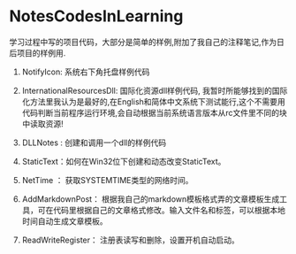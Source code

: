 # NotesCodesInLearning

学习过程中写的项目代码，大部分是简单的样例,附加了我自己的注释笔记,作为日后项目的样例用.

1. NotifyIcon: 系统右下角托盘样例代码

2. InternationalResourcesDll: 国际化资源dll样例代码, 我暂时所能够找到的国际化方法里我认为是最好的,在English和简体中文系统下测试能行,这个不需要用代码判断当前程序运行环境,会自动根据当前系统语言版本从rc文件里不同的块中读取资源!

3. DLLNotes : 创建和调用一个dll的样例代码
4. StaticText：如何在Win32位下创建和动态改变StaticText。
5. NetTime ： 获取SYSTEMTIME类型的网络时间。
6. AddMarkdownPost： 根据我自己的markdown模板格式弄的文章模板生成工具，可在代码里根据自己的文章格式修改。输入文件名和标签，可以根据本地时间自动生成文章模板。
7. ReadWriteRegister： 注册表读写和删除，设置开机自动启动。



